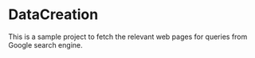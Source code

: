 DataCreation
============

This is a sample project to fetch the relevant web pages for queries from Google search engine.
